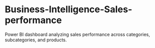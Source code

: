 # Business-Intelligence-Sales-performance
Power BI dashboard analyzing sales performance across categories, subcategories, and products.
